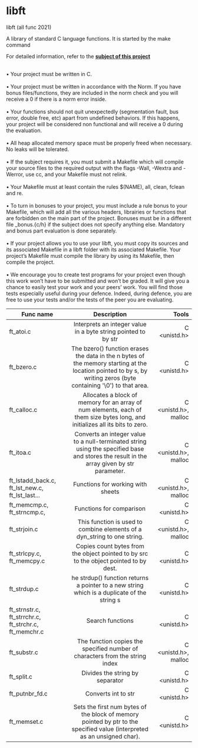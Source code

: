 # libft
libft (all func 2021) 

A library of standard C language functions. It is started by the make command

For detailed information, refer to the **[subject of this project](https://github.com/ilnrzakirov/libft/blob/main/en.subject.pdf)**

<br> • Your project must be written in C. </br>
<br> • Your project must be written in accordance with the Norm. If you have bonus
files/functions, they are included in the norm check and you will receive a 0 if there
is a norm error inside. </br>
<br> • Your functions should not quit unexpectedly (segmentation fault, bus error, double
free, etc) apart from undefined behaviors. If this happens, your project will be
considered non functional and will receive a 0 during the evaluation. </br>
<br> • All heap allocated memory space must be properly freed when necessary. No leaks
will be tolerated. </br>
<br> • If the subject requires it, you must submit a Makefile which will compile your
source files to the required output with the flags -Wall, -Wextra and -Werror, use
cc, and your Makefile must not relink. </br>
<br> • Your Makefile must at least contain the rules $(NAME), all, clean, fclean and
re. </br>
<br> • To turn in bonuses to your project, you must include a rule bonus to your Makefile,
which will add all the various headers, librairies or functions that are forbidden on
the main part of the project. Bonuses must be in a different file _bonus.{c/h} if
the subject does not specify anything else. Mandatory and bonus part evaluation
is done separately. </br>
<br> • If your project allows you to use your libft, you must copy its sources and its
associated Makefile in a libft folder with its associated Makefile. Your project’s
Makefile must compile the library by using its Makefile, then compile the project. </br>
<br> • We encourage you to create test programs for your project even though this work
won’t have to be submitted and won’t be graded. It will give you a chance
to easily test your work and your peers’ work. You will find those tests especially
useful during your defence. Indeed, during defence, you are free to use your tests
and/or the tests of the peer you are evaluating. </br>

| Func name      | Description                | Tools |
| ------------- |:------------------------:| ------------------------:|
| ft_atoi.c  |  Interprets an integer value in a byte string pointed to by str    | C <unistd.h> |
|  ft_bzero.c    |  The bzero() function erases the data in the n bytes of the memory starting at the location pointed to by s, by writing zeros (byte containing '\0') to that area. |   C <unistd.h> |
|   ft_calloc.c   | Allocates a block of memory for an array of num elements, each of them size bytes long, and initializes all its bits to zero. |C <unistd.h>, malloc  |
|   ft_itoa.c   | Converts an integer value to a null-terminated string using the specified base and stores the result in the array given by str parameter. |   C <unistd.h>, malloc |
|  ft_lstadd_back.c, ft_lst_new.c, ft_lst_last...   | Functions for working with sheets |   C <unistd.h>, malloc |
|   ft_memcmp.c, ft_strncmp.c,    | Functions for comparison |   C <unistd.h>|
|   ft_strjoin.c   | This function is used to combine elements of a dyn_string to one string. |   C <unistd.h>, malloc |
|  ft_strlcpy.c, ft_memcpy.c    | Copies count bytes from the object pointed to by src to the object pointed to by dest. |   C <unistd.h> |
|   ft_strdup.c   | he strdup() function returns a pointer to a new string which is a duplicate of the string s |   C <unistd.h> |
|   ft_strnstr.c, ft_strrchr.c, ft_strchr.c, ft_memchr.c   | Search functions |   C <unistd.h> |
|   ft_substr.c   | The function copies the specified number of characters from the string index |   C <unistd.h>, malloc |
|   ft_split.c   | Divides the string by separator |   C <unistd.h> |
|   ft_putnbr_fd.c   | Converts int to str |   C <unistd.h> |
|    ft_memset.c  | Sets the first num bytes of the block of memory pointed by ptr to the specified value (interpreted as an unsigned char). |   C <unistd.h> |
